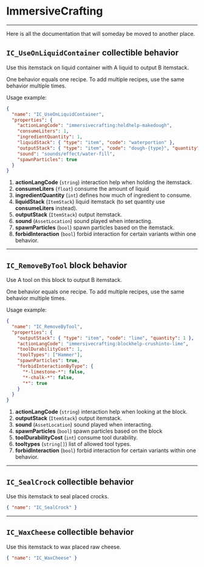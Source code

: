 # ImmersiveCrafting

---

Here is all the documentation that will someday be moved to another place.

## `IC_UseOnLiquidContainer` collectible behavior

Use this itemstack on liquid container with A liquid to output B itemstack.

One behavior equals one recipe. To add multiple recipes, use the same behavior multiple times.

Usage example:

```json
{
  "name": "IC_UseOnLiquidContainer",
  "properties": {
    "actionLangCode": "immersivecrafting:heldhelp-makedough",
    "consumeLiters": 1,
    "ingredientQuantity": 1,
    "liquidStack": { "type": "item", "code": "waterportion" },
    "outputStack": { "type": "item", "code": "dough-{type}", "quantity": 1 },
    "sound": "sounds/effect/water-fill",
    "spawnParticles": true
  }
}
```

1. **actionLangCode** (`string`) interaction help when holding the itemstack.
2. **consumeLiters** (`float`) consume the amount of liquid
3. **ingredientQuantity** (`int`) defines how much of ingredient to consume.
4. **liquidStack** (`ItemStack`) liquid itemstack (to set quantity use **consumeLiters** instead).
5. **outputStack** (`ItemStack`) output itemstack.
6. **sound** (`AssetLocation`) sound played when interacting.
7. **spawnParticles** (`bool`) spawn particles based on the itemstack.
8. **forbidInteraction** (`bool`) forbid interaction for certain variants within one behavior.

---

## `IC_RemoveByTool` block behavior

Use A tool on this block to output B itemstack.

One behavior equals one recipe. To add multiple recipes, use the same behavior multiple times.

Usage example:

```json
{
  "name": "IC_RemoveByTool",
  "properties": {
    "outputStack": { "type": "item", "code": "lime", "quantity": 1 },
    "actionLangCode": "immersivecrafting:blockhelp-crushinto-lime",
    "toolDurabilityCost": 1,
    "toolTypes": ["Hammer"],
    "spawnParticles": true,
    "forbidInteractionByType": {
      "*-limestone-*": false,
      "*-chalk-*": false,
      "*": true
    }
  }
}
```

1. **actionLangCode** (`string`) interaction help when looking at the block.
2. **outputStack** (`ItemStack`) output itemstack.
3. **sound** (`AssetLocation`) sound played when interacting.
4. **spawnParticles** (`bool`) spawn particles based on the block
5. **toolDurabilityCost** (`int`) consume tool durability.
6. **tooltypes** (`string[]`) list of allowed tool types.
7. **forbidInteraction** (`bool`) forbid interaction for certain variants within one behavior.

---

## `IC_SealCrock` collectible behavior

Use this itemstack to seal placed crocks.

```json
{ "name": "IC_SealCrock" }
```

---

## `IC_WaxCheese` collectible behavior

Use this itemstack to wax placed raw cheese.

```json
{ "name": "IC_WaxCheese" }
```
